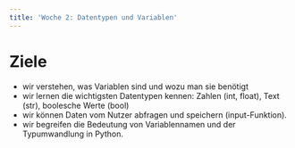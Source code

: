 ```yaml
---
title: 'Woche 2: Datentypen und Variablen'
---
```


# Ziele
- wir verstehen, was Variablen sind und wozu man sie benötigt
- wir lernen die wichtigsten Datentypen kennen: Zahlen (int, float), Text (str), boolesche Werte (bool)
- wir können Daten vom Nutzer abfragen und speichern (input-Funktion).
- wir begreifen die Bedeutung von Variablennamen und der Typumwandlung in Python.